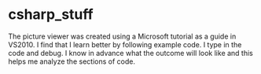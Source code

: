 csharp_stuff
============
The picture viewer was created using a Microsoft tutorial as a guide in VS2010.  I find that I learn better by following example code. I type in the code and debug. I know in advance what the outcome will look like and this helps me analyze the sections of code.   
